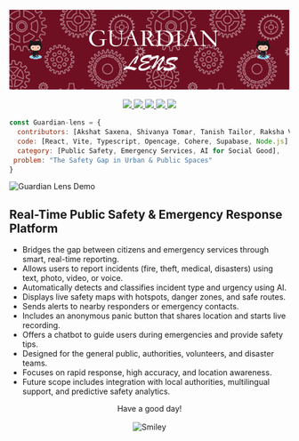 <p align="center">
  <img src="https://raw.githubusercontent.com/ShivanyaT/Guardian-Lens/main/public/github-header-image.png" alt="Guardian Lens Banner" />
</p>


<p align="center">  
<a href="https://github.com/harish-sethuraman/readme-components">
 <img  src="https://readme-components.vercel.app/api?component=logo&fill=black&logo=react&animation=spin&svgfill=15d8fe">  
 </a>
   <a href="https://github.com/harish-sethuraman/readme-components">
<img  src="https://readme-components.vercel.app/api?component=logo&fill=black&logo=typescript&svgfill=2d79c7">
</a>
 <a href="https://github.com/harish-sethuraman/readme-components">
 <img  src="https://readme-components.vercel.app/api?component=logo&fill=black&logo=node.js&svgfill=659b60">
</a>
<a href="https://github.com/harish-sethuraman/readme-components">
<img  src="https://readme-components.vercel.app/api?component=logo&fill=black&logo=javascript&svgfill=f6df1c">
</a>
<a href="https://github.com/harish-sethuraman/readme-components">
<img  src="https://readme-components.vercel.app/api?component=logo&fill=black&logo=github">
</a>
</p>


```javascript
const Guardian-lens = {
  contributors: [Akshat Saxena, Shivanya Tomar, Tanish Tailor, Raksha Vindya],
  code: [React, Vite, Typescript, Opencage, Cohere, Supabase, Node.js],
  category: [Public Safety, Emergency Services, AI for Social Good],
 problem: "The Safety Gap in Urban & Public Spaces"
}
```


![Guardian Lens Demo](guardian-lens-demo.gif)


## Real-Time Public Safety & Emergency Response Platform

- Bridges the gap between citizens and emergency services through smart, real-time reporting.  
- Allows users to report incidents (fire, theft, medical, disasters) using text, photo, video, or voice.  
- Automatically detects and classifies incident type and urgency using AI.  
- Displays live safety maps with hotspots, danger zones, and safe routes.  
- Sends alerts to nearby responders or emergency contacts.  
- Includes an anonymous panic button that shares location and starts live recording.  
- Offers a chatbot to guide users during emergencies and provide safety tips.  
- Designed for the general public, authorities, volunteers, and disaster teams.  
- Focuses on rapid response, high accuracy, and location awareness.  
- Future scope includes integration with local authorities, multilingual support, and predictive safety analytics.



<div align="center">
<p>Have a good day!</p>
<div>
<img src="https://github.com/fnky/fnky/raw/fnky/img/smile.gif" alt="Smiley" align="center">
</div>
</div>
